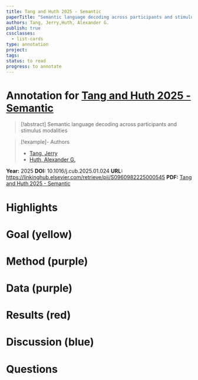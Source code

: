 ```yaml
---
title: Tang and Huth 2025 - Semantic
paperTitle: "Semantic language decoding across participants and stimulus modalities"
authors: Tang, Jerry,Huth, Alexander G.
publish: true
cssclasses:
  - list-cards
type: annotation
project:
tags:
status: to read
progress: to annotate
---
```

# Annotation for [Tang and Huth 2025 - Semantic](Papers/References/Tang%20and%20Huth%202025%20-%20Semantic)

> [!abstract] Semantic language decoding across participants and stimulus modalities

> [!example]- Authors
> - [Tang, Jerry](Tang%2C%20Jerry)
> - [Huth, Alexander G.](Huth%2C%20Alexander%20G.)

**Year:** 2025
**DOI:** 10.1016/j.cub.2025.01.024
**URL:** https://linkinghub.elsevier.com/retrieve/pii/S0960982225000545
**PDF:** [Tang and Huth 2025 - Semantic](Papers/PDFs/Tang%20and%20Huth%202025%20-%20Semantic%20language%20decoding%20across%20participants%20and%20stimulus%20modalities.pdf)

# Highlights


# Goal (yellow)


# Method (purple)


# Data (purple)


# Results (red)


# Discussion (blue)


# Questions

